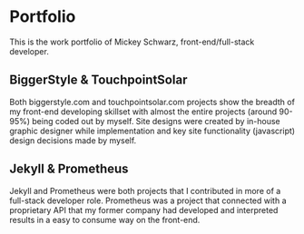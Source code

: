 # Portfolio
This is the work portfolio of Mickey Schwarz, front-end/full-stack developer.

## BiggerStyle & TouchpointSolar
Both biggerstyle.com and touchpointsolar.com projects show the breadth of my front-end developing skillset with almost the entire projects (around 90-95%) being coded out by myself. Site designs were created by in-house graphic designer while implementation and key site functionality (javascript) design decisions made by myself.

## Jekyll & Prometheus
Jekyll and Prometheus were both projects that I contributed in more of a full-stack developer role. Prometheus was a project that connected with a proprietary API that my former company had developed and interpreted results in a easy to consume way on the front-end.
